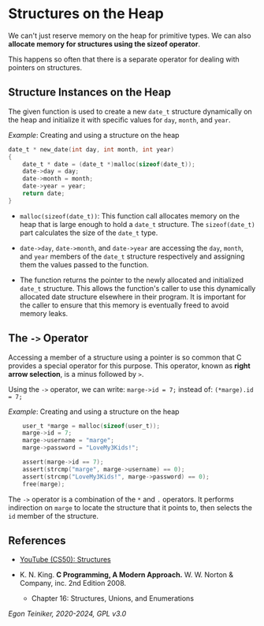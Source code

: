 # Structures on the Heap

We can't just reserve memory on the heap for primitive types. We can also 
**allocate memory for structures using the sizeof operator**.

This happens so often that there is a separate operator for dealing with pointers 
on structures.


## Structure Instances on the Heap 

The given function is used to create a new `date_t` structure dynamically on the heap 
and initialize it with specific values for `day`, `month`, and `year`. 

_Example_: Creating and using a structure on the heap
```C 
date_t * new_date(int day, int month, int year)
{
    date_t * date = (date_t *)malloc(sizeof(date_t));
    date->day = day;
    date->month = month;
    date->year = year;
    return date;
}
``` 

* `malloc(sizeof(date_t))`: This function call allocates memory on the heap that is 
    large enough to hold a `date_t` structure. The `sizeof(date_t)` part calculates 
    the size of the `date_t` type.

* `date->day`, `date->month`, and `date->year` are accessing the `day`, `month`, 
    and `year` members of the `date_t` structure respectively and assigning them 
    the values passed to the function.

* The function returns the pointer to the newly allocated and initialized `date_t` 
    structure. This allows the function's caller to use this dynamically allocated 
    date structure elsewhere in their program. It is important for the caller to 
    ensure that this memory is eventually freed to avoid memory leaks.


## The `->` Operator
Accessing a member of a structure using a pointer is so common that C  provides a special operator for this purpose.
This operator, known as **right arrow selection**, is a minus followed by `>`.

Using the `->` operator, we can write: `marge->id = 7;` instead of: `(*marge).id = 7;`

_Example_: Creating and using a structure on the heap
```C 
    user_t *marge = malloc(sizeof(user_t));
    marge->id = 7;              
    marge->username = "marge";    
    marge->password = "LoveMy3Kids!";

    assert(marge->id == 7);         
    assert(strcmp("marge", marge->username) == 0);
    assert(strcmp("LoveMy3Kids!", marge->password) == 0);
    free(marge);
```
The `->` operator is a combination of the `*` and `.` operators.
It performs indirection on `marge` to locate the structure that it points to, then selects the `id` member of the 
structure. 


## References
* [YouTube (CS50): Structures](https://youtu.be/N5pA7RvvQDg)

* K. N. King. **C Programming, A Modern Approach.** W. W. Norton & Company, inc. 2nd Edition 2008. 
    * Chapter 16: Structures, Unions, and Enumerations
 
*Egon Teiniker, 2020-2024, GPL v3.0* 